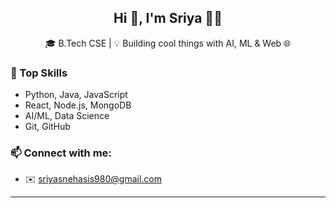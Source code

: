 <h2 align="center">Hi 👋, I'm Sriya 👩‍💻</h2>
<p align="center">🎓 B.Tech CSE | 💡 Building cool things with AI, ML & Web 🌐</p>



### 🧠 Top Skills
- Python, Java, JavaScript
- React, Node.js, MongoDB
- AI/ML, Data Science
- Git, GitHub



### 📫 Connect with me:
- ✉️ sriyasnehasis980@gmail.com

---

<!--
**Sriyasnehasis/Sriyasnehasis** is a ✨ _special_ ✨ repository because its `README.md` (this file) appears on your GitHub profile.

Here are some ideas to get you started:

- 🔭 I’m currently working on ...
- 🌱 I’m currently learning ...
- 👯 I’m looking to collaborate on ...
- 🤔 I’m looking for help with ...
- 💬 Ask me about ...
- 📫 How to reach me: ...
- 😄 Pronouns: ...
- ⚡ Fun fact: ...
-->
